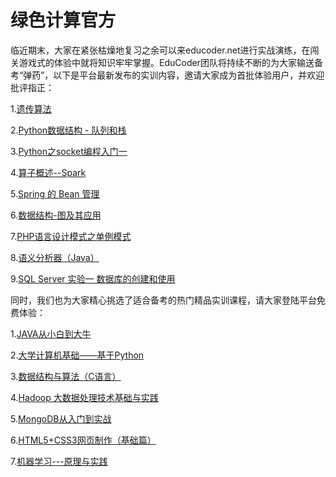 # 绿色计算官方

临近期末，大家在紧张枯燥地复习之余可以来educoder.net进行实战演练，在闯关游戏式的体验中就将知识牢牢掌握。EduCoder团队将持续不断的为大家输送备考“弹药”，以下是平台最新发布的实训内容，邀请大家成为首批体验用户，并欢迎批评指正：

1.[遗传算法](https://www.educoder.net//shixuns/xbsc6932)

2.[Python数据结构 - 队列和栈](https://www.educoder.net//shixuns/9kql64pb)

3.[Python之socket编程入门一](https://www.educoder.net//shixuns/syibulwh)

4.[算子概述--Spark](https://www.educoder.net//shixuns/b4wvxfez)

5.[Spring 的 Bean 管理](https://www.educoder.net//shixuns/xjrfn3t2)

6.[数据结构-图及其应用](https://www.educoder.net//shixuns/woqmney5)

7.[PHP语言设计模式之单例模式](https://www.educoder.net//shixuns/ftoblzqm)

8.[语义分析器（Java）](https://www.educoder.net//shixuns/275bgplc)

9.[SQL Server 实验一 数据库的创建和使用](https://www.educoder.net//shixuns/3942nljc)

同时，我们也为大家精心挑选了适合备考的热门精品实训课程，请大家登陆平台免费体验：

1.[JAVA从小白到大牛](https://www.educoder.net/paths/54)

2.[大学计算机基础——基于Python](https://www.educoder.net/paths/13)

3.[数据结构与算法（C语言）](https://www.educoder.net/paths/4)

4.[Hadoop 大数据处理技术基础与实践](https://www.educoder.net/paths/124)

5.[MongoDB从入门到实战](https://www.educoder.net/paths/99)

6.[HTML5+CSS3网页制作（基础篇）](https://www.educoder.net/paths/15)

7.[机器学习---原理与实践](https://www.educoder.net/paths/194)
